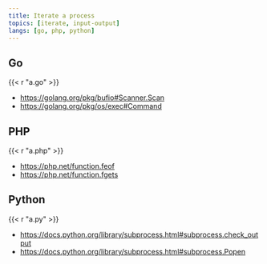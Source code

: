 ```yaml
---
title: Iterate a process
topics: [iterate, input-output]
langs: [go, php, python]
---
```


## Go

{{< r "a.go" >}}

- <https://golang.org/pkg/bufio#Scanner.Scan>
- <https://golang.org/pkg/os/exec#Command>

## PHP

{{< r "a.php" >}}

- <https://php.net/function.feof>
- <https://php.net/function.fgets>

## Python

{{< r "a.py" >}}

- <https://docs.python.org/library/subprocess.html#subprocess.check_output>
- <https://docs.python.org/library/subprocess.html#subprocess.Popen>
